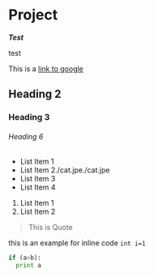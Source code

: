 # Project
**_Test_**

test

This is a [link to google](www.google.com)


## Heading 2
### Heading 3
###### Heading 6


- List Item 1
- List Item 2./cat.jpe./cat.jpe
- List Item 3
- List Item 4
1. List Item 1
1. List Item 2

>This is Quote

this is an example for inline code `int i=1`
````python
if (a>b):
  print a
````
